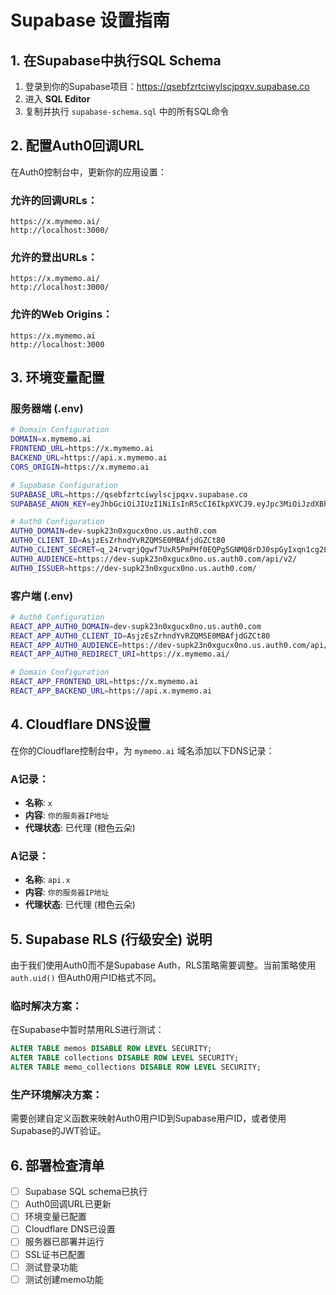 # Supabase 设置指南

## 1. 在Supabase中执行SQL Schema

1. 登录到你的Supabase项目：https://qsebfzrtciwylscjpqxv.supabase.co
2. 进入 **SQL Editor**
3. 复制并执行 `supabase-schema.sql` 中的所有SQL命令

## 2. 配置Auth0回调URL

在Auth0控制台中，更新你的应用设置：

### 允许的回调URLs：
```
https://x.mymemo.ai/
http://localhost:3000/
```

### 允许的登出URLs：
```
https://x.mymemo.ai/
http://localhost:3000/
```

### 允许的Web Origins：
```
https://x.mymemo.ai
http://localhost:3000
```

## 3. 环境变量配置

### 服务器端 (.env)
```bash
# Domain Configuration
DOMAIN=x.mymemo.ai
FRONTEND_URL=https://x.mymemo.ai
BACKEND_URL=https://api.x.mymemo.ai
CORS_ORIGIN=https://x.mymemo.ai

# Supabase Configuration
SUPABASE_URL=https://qsebfzrtciwylscjpqxv.supabase.co
SUPABASE_ANON_KEY=eyJhbGciOiJIUzI1NiIsInR5cCI6IkpXVCJ9.eyJpc3MiOiJzdXBhYmFzZSIsInJlZiI6InFzZWJmenJ0Y2l3eWxzY2pwcXh2Iiwicm9sZSI6ImFub24iLCJpYXQiOjE3NTk3MjEwNjUsImV4cCI6MjA3NTI5NzA2NX0.mBKaMYTWU4A1gpTpSS0pa6W-pc0vQoPqaHSmYpURYL4

# Auth0 Configuration
AUTH0_DOMAIN=dev-supk23n0xgucx0no.us.auth0.com
AUTH0_CLIENT_ID=AsjzEsZrhndYvRZQMSE0MBAfjdGZCt80
AUTH0_CLIENT_SECRET=q_24rvqrjQgwf7UxR5PmPHf0EQPg5GNMQ8rDJ0spGyIxqn1cg2LgA0xFU5Gtso11
AUTH0_AUDIENCE=https://dev-supk23n0xgucx0no.us.auth0.com/api/v2/
AUTH0_ISSUER=https://dev-supk23n0xgucx0no.us.auth0.com/
```

### 客户端 (.env)
```bash
# Auth0 Configuration
REACT_APP_AUTH0_DOMAIN=dev-supk23n0xgucx0no.us.auth0.com
REACT_APP_AUTH0_CLIENT_ID=AsjzEsZrhndYvRZQMSE0MBAfjdGZCt80
REACT_APP_AUTH0_AUDIENCE=https://dev-supk23n0xgucx0no.us.auth0.com/api/v2/
REACT_APP_AUTH0_REDIRECT_URI=https://x.mymemo.ai/

# Domain Configuration
REACT_APP_FRONTEND_URL=https://x.mymemo.ai
REACT_APP_BACKEND_URL=https://api.x.mymemo.ai
```

## 4. Cloudflare DNS设置

在你的Cloudflare控制台中，为 `mymemo.ai` 域名添加以下DNS记录：

### A记录：
- **名称**: `x`
- **内容**: `你的服务器IP地址`
- **代理状态**: 已代理 (橙色云朵)

### A记录：
- **名称**: `api.x`
- **内容**: `你的服务器IP地址`
- **代理状态**: 已代理 (橙色云朵)

## 5. Supabase RLS (行级安全) 说明

由于我们使用Auth0而不是Supabase Auth，RLS策略需要调整。当前策略使用 `auth.uid()` 但Auth0用户ID格式不同。

### 临时解决方案：
在Supabase中暂时禁用RLS进行测试：
```sql
ALTER TABLE memos DISABLE ROW LEVEL SECURITY;
ALTER TABLE collections DISABLE ROW LEVEL SECURITY;
ALTER TABLE memo_collections DISABLE ROW LEVEL SECURITY;
```

### 生产环境解决方案：
需要创建自定义函数来映射Auth0用户ID到Supabase用户ID，或者使用Supabase的JWT验证。

## 6. 部署检查清单

- [ ] Supabase SQL schema已执行
- [ ] Auth0回调URL已更新
- [ ] 环境变量已配置
- [ ] Cloudflare DNS已设置
- [ ] 服务器已部署并运行
- [ ] SSL证书已配置
- [ ] 测试登录功能
- [ ] 测试创建memo功能
